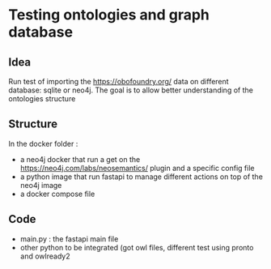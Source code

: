 # Testing ontologies and graph database

## Idea
Run test of importing the https://obofoundry.org/ data on different database: sqlite or neo4j. The goal is to allow better understanding of the ontologies structure

## Structure
In the docker folder :

 - a neo4j docker that run a get on the https://neo4j.com/labs/neosemantics/ plugin and a specific config file 
 - a python image that run fastapi to manage different actions on top of the neo4j image
 - a docker compose file

## Code

 - main.py : the fastapi main file
 - other python to be integrated (got owl files, different test using pronto and owlready2
